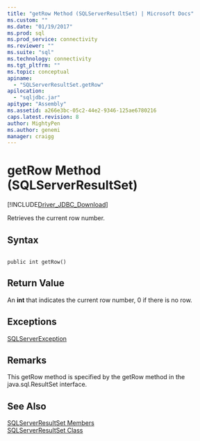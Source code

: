 ```yaml
---
title: "getRow Method (SQLServerResultSet) | Microsoft Docs"
ms.custom: ""
ms.date: "01/19/2017"
ms.prod: sql
ms.prod_service: connectivity
ms.reviewer: ""
ms.suite: "sql"
ms.technology: connectivity
ms.tgt_pltfrm: ""
ms.topic: conceptual
apiname: 
  - "SQLServerResultSet.getRow"
apilocation: 
  - "sqljdbc.jar"
apitype: "Assembly"
ms.assetid: a266e3bc-05c2-44e2-9346-125ae6780216
caps.latest.revision: 8
author: MightyPen
ms.author: genemi
manager: craigg
---
```

# getRow Method (SQLServerResultSet)
[!INCLUDE[Driver_JDBC_Download](../../../includes/driver_jdbc_download.md)]

  Retrieves the current row number.  
  
## Syntax  
  
```  
  
public int getRow()  
```  
  
## Return Value  
 An **int** that indicates the current row number, 0 if there is no row.  
  
## Exceptions  
 [SQLServerException](../../../connect/jdbc/reference/sqlserverexception-class.md)  
  
## Remarks  
 This getRow method is specified by the getRow method in the java.sql.ResultSet interface.  
  
## See Also  
 [SQLServerResultSet Members](../../../connect/jdbc/reference/sqlserverresultset-members.md)   
 [SQLServerResultSet Class](../../../connect/jdbc/reference/sqlserverresultset-class.md)  
  
  
